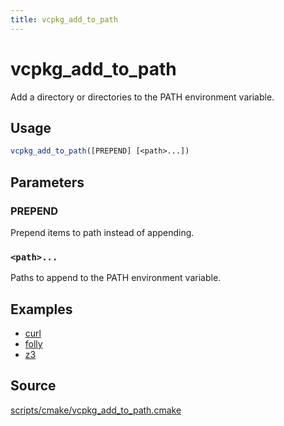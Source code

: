 ```yaml
---
title: vcpkg_add_to_path
---
```


# vcpkg_add_to_path

Add a directory or directories to the PATH environment variable.

## Usage
```cmake
vcpkg_add_to_path([PREPEND] [<path>...])
```

## Parameters
### PREPEND
Prepend items to path instead of appending.

### `<path>...`
Paths to append to the PATH environment variable.

## Examples
* [curl](https://github.com/Microsoft/vcpkg/blob/master/ports/curl/portfile.cmake#L75)
* [folly](https://github.com/Microsoft/vcpkg/blob/master/ports/folly/portfile.cmake#L15)
* [z3](https://github.com/Microsoft/vcpkg/blob/master/ports/z3/portfile.cmake#L13)

## Source
[scripts/cmake/vcpkg\_add\_to\_path.cmake](https://github.com/Microsoft/vcpkg/blob/master/scripts/cmake/vcpkg_add_to_path.cmake)

